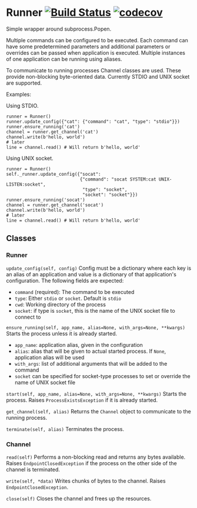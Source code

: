 # Runner [![Build Status](https://travis-ci.org/aragaer/runner.svg?branch=master)](https://travis-ci.org/aragaer/runner) [![codecov](https://codecov.io/gh/aragaer/runner/branch/master/graph/badge.svg)](https://codecov.io/gh/aragaer/runner)

Simple wrapper around subprocess.Popen.

Multiple commands can be configured to be executed. Each command can have some predetermined parameters and additional parameters or overrides can be passed when application is executed. Multiple instances of one application can be running using aliases.

To communicate to running processes Channel classes are used. These provide non-blocking byte-oriented data. Currently STDIO and UNIX socket are supported.

Examples:

Using STDIO.

    runner = Runner()
    runner.update_config({"cat": {"command": "cat", "type": "stdio"}})
    runner.ensure_running('cat')
    channel = runner.get_channel('cat')
    channel.write(b'hello, world')
	# later
	line = channel.read() # Will return b'hello, world'

Using UNIX socket.

    runner = Runner()
    self._runner.update_config({"socat":
                                {"command": "socat SYSTEM:cat UNIX-LISTEN:socket",
                                 "type": "socket",
                                 "socket": "socket"}})
    runner.ensure_running('socat')
    channel = runner.get_channel('socat')
    channel.write(b'hello, world')
	# later
	line = channel.read() # Will return b'hello, world'

## Classes

### Runner

`update_config(self, config)`
Config must be a dictionary where each key is an alias of an application and value is a dictionary of that application's configuration. The following fields are expected:

- `command` (required): The command to be executed
- `type`: Either `stdio` or `socket`. Default is `stdio`
- `cwd`: Working directory of the process
- `socket`: if type is `socket`, this is the name of the UNIX socket file to connect to

`ensure_running(self, app_name, alias=None, with_args=None, **kwargs)`
Starts the process unless it is already started.

- `app_name`: application alias, given in the configuration
- `alias`: alias that will be given to actual started process. If `None`, application alias will be used
- `with_args`: list of additional arguments that will be added to the command
- `socket` can be specified for socket-type processes to set or override the name of UNIX socket file

`start(self, app_name, alias=None, with_args=None, **kwargs)`
Starts the process. Raises `ProcessExistsException` if it is already started.

`get_channel(self, alias)`
Returns the `Channel` object to communicate to the running process.

`terminate(self, alias)`
Terminates the process.

### Channel

`read(self)`
Performs a non-blocking read and returns any bytes available. Raises `EndpointClosedException` if the process on the other side of the channel is terminated.

`write(self, *data)`
Writes chunks of bytes to the channel. Raises `EndpointClosedException`.

`close(self)`
Closes the channel and frees up the resources.
